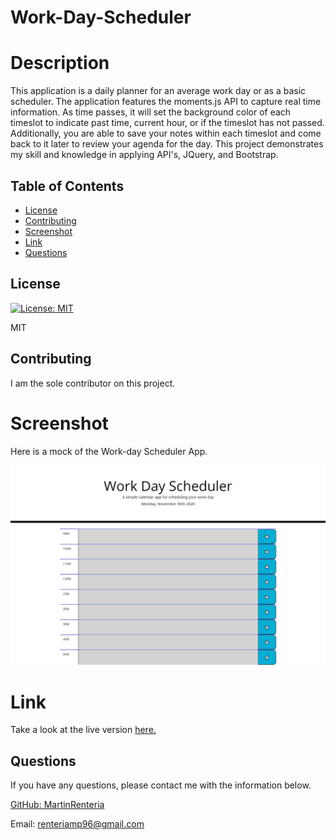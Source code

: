 # Work-Day-Scheduler

# Description
This application is a daily planner for an average work day or as a basic scheduler. The application features the moments.js API to capture real time information. As time passes, it will set the background color of each timeslot to indicate past time, current hour, or if the timeslot has not passed. Additionally, you are able to save your notes within each timeslot and come back to it later to review your agenda for the day. This project demonstrates my skill and knowledge in applying API's, JQuery, and Bootstrap. 

## Table of Contents

* [License](#license)
* [Contributing](#contributing)
* [Screenshot](#screenshot)
* [Link](#link)
* [Questions](#questions)

## License

[![License: MIT](https://img.shields.io/badge/License-MIT-yellow.svg)](https://opensource.org/licenses/MIT)

MIT

## Contributing

I am the sole contributor on this project.

# Screenshot
Here is a mock of the Work-day Scheduler App.

![Weather_App](assets\Img\workScheduler.png)

# Link
Take a look at the live version [here.](https://martinrenteria.github.io/Work-Day-Scheduler/)

## Questions

If you have any questions, please contact me with the information below.

[GitHub: MartinRenteria](https://github.com/MartinRenteria)

Email: renteriamp96@gmail.com
